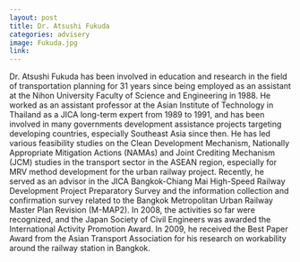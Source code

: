 ```yaml
---
layout: post
title: Dr. Atsushi Fukuda
categories: advisery
image: Fukuda.jpg
link: 
---
```

Dr. Atsushi Fukuda has been involved in education and research in the field of transportation planning
for 31 years since being employed as an assistant at the Nihon University Faculty of Science and
Engineering in 1988. He worked as an assistant professor at the Asian Institute of Technology in
Thailand as a JICA long-term expert from 1989 to 1991, and has been involved in many governments
development assistance projects targeting developing countries, especially Southeast Asia since then.
He has led various feasibility studies on the Clean Development Mechanism, Nationally Appropriate
Mitigation Actions (NAMAs) and Joint Crediting Mechanism (JCM) studies in the transport sector in
the ASEAN region, especially for MRV method development for the urban railway project. Recently, he served as an advisor in the JICA Bangkok-Chiang Mai High-Speed Railway Development Project Preparatory Survey and the information collection and confirmation survey related to the Bangkok Metropolitan Urban Railway Master Plan Revision (M-MAP2). In 2008, the activities so far were recognized, and the Japan Society of Civil Engineers was awarded the International Activity Promotion Award. In 2009, he received the Best Paper Award from the Asian Transport Association for his research on workability around the railway station in Bangkok.
